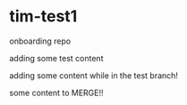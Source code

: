 # tim-test1
onboarding repo

adding some test content

adding some content while in the test branch!

some content to MERGE!!

